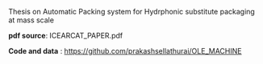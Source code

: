 Thesis on Automatic Packing system for Hydrphonic substitute packaging at mass scale

**pdf source**: ICEARCAT_PAPER.pdf

**Code and data** : https://github.com/prakashsellathurai/OLE_MACHINE